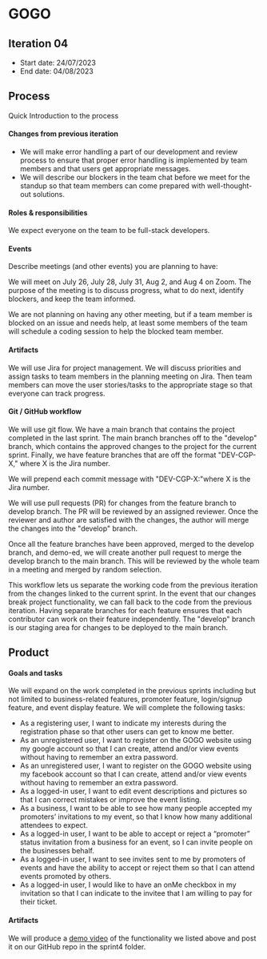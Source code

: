 # GOGO

## Iteration 04

 * Start date: 24/07/2023
 * End date: 04/08/2023

## Process

Quick Introduction to the process

#### Changes from previous iteration

 - We will make error handling a part of our development and review process to ensure that proper error handling is implemented by team members and that users get appropriate messages.
 - We will describe our blockers in the team chat before we meet for the standup so that team members can come prepared with well-thought-out solutions.

#### Roles & responsibilities

We expect everyone on the team to be full-stack developers.


#### Events

Describe meetings (and other events) you are planning to have:

We will meet on July 26, July 28, July 31, Aug 2, and Aug 4 on Zoom. The purpose of the meeting is to discuss progress, what to do next, identify blockers, and keep the team informed.

We are not planning on having any other meeting, but if a team member is blocked on an issue and needs help, at least some members of the team will schedule a coding session to help the blocked team member.

#### Artifacts

We will use Jira for project management.
We will discuss priorities and assign tasks to team members in the planning meeting on Jira. Then team members can move the user stories/tasks to the appropriate stage so that everyone can track progress.

#### Git / GitHub workflow

We will use git flow. We have a main branch that contains the project completed in the last sprint. The main branch branches off to the "develop" branch, which contains the approved changes to the project for the current sprint. Finally, we have feature branches that are off the format "DEV-CGP-X," where X is the Jira number.

We will prepend each commit message with "DEV-CGP-X:"where X is the Jira number.

We will use pull requests (PR) for changes from the feature branch to develop branch. The PR will be reviewed by an assigned reviewer. Once the reviewer and author are satisfied with the changes, the author will merge the changes into the "develop" branch.

Once all the feature branches have been approved, merged to the develop branch, and demo-ed, we will create another pull request to merge the develop branch to the main branch. This will be reviewed by the whole team in a meeting and merged by random selection.

This workflow lets us separate the working code from the previous iteration from the changes linked to the current sprint. In the event that our changes break project functionality, we can fall back to the code from the previous iteration. Having separate branches for each feature ensures that each contributor can work on their feature independently. The "develop" branch is our staging area for changes to be deployed to the main branch.

## Product


#### Goals and tasks

We will expand on the work completed in the previous sprints including but not limited to business-related features, promoter feature, login/signup feature, and event display feature. We will complete the following tasks:

- As a registering user, I want to indicate my interests during the registration phase so that other users can get to know me better.
- As an unregistered user, I want to register on the GOGO website using my google account so that I can create, attend and/or view events without having to remember an extra password.
- As an unregistered user, I want to register on the GOGO website using my facebook account so that I can create, attend and/or view events without having to remember an extra password.
- As a logged-in user, I want to edit event descriptions and pictures so that I can correct mistakes or improve the event listing.
- As a business, I want to be able to see how many people accepted my promoters’ invitations to my event, so that I know how many additional attendees to expect.
- As a logged-in user, I want to be able to accept or reject a “promoter” status invitation from a business for an event, so I can invite people on the businesses behalf.
- As a logged-in user, I want to see invites sent to me by promoters of events and have the ability to accept or reject them so that I can attend events promoted by others.
- As a logged-in user, I would like to have an onMe checkbox in my invitation so that I can indicate to the invitee that I am willing to pay for their ticket.


#### Artifacts

We will produce a [demo video]() of the functionality we listed above and post it on our GitHub repo in the sprint4 folder.